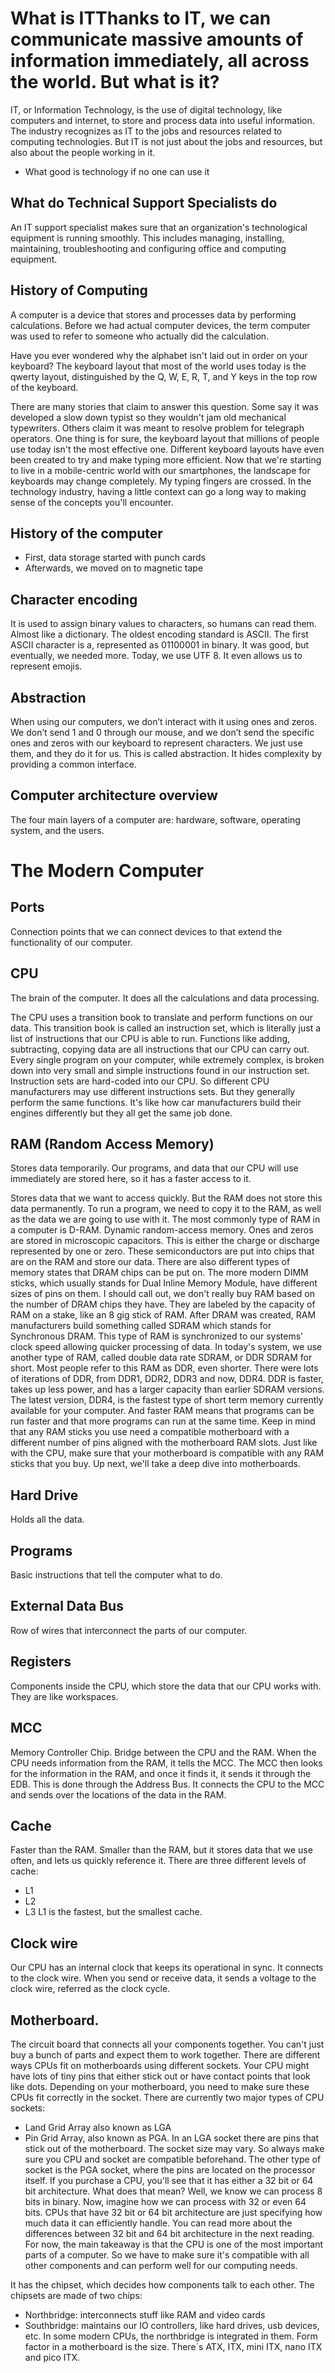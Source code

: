 # What is ITThanks to IT, we can communicate massive amounts of information immediately, all across the world. But what is it? 
IT, or Information Technology, is the use of digital technology, like computers and internet, to store and process data into useful information. The industry recognizes as IT to the jobs and resources related to computing technologies. 
But IT is not just about the jobs and resources, but also about the people working in it. 
* What good is technology if no one can use it

## What do Technical Support Specialists do
An IT support specialist makes sure that an organization's technological equipment is running smoothly. This includes managing, installing, maintaining, troubleshooting and configuring office and computing equipment.

## History of Computing
A computer is a device that stores and processes data by performing calculations. 
Before we had actual computer devices, the term computer was used to refer to someone who actually did the calculation. 

Have you ever wondered why the alphabet isn't laid out in order on your keyboard? 
The keyboard layout that most of the world uses today is the qwerty layout, distinguished by the Q, W, E, R, T, and Y keys in the top row of the keyboard. 

There are many stories that claim to answer this question. Some say it was developed a slow down typist so they wouldn't jam old mechanical typewriters. 
Others claim it was meant to resolve problem for telegraph operators. One thing is for sure, the keyboard layout that millions of people use today isn't the most effective one. 
Different keyboard layouts have even been created to try and make typing more efficient. 
Now that we're starting to live in a mobile-centric world with our smartphones, the landscape for keyboards may change completely. 
My typing fingers are crossed. In the technology industry, having a little context can go a long way to making sense of the concepts you'll encounter. 

## History of the computer
* First, data storage started with punch cards
* Afterwards, we moved on to magnetic tape


## Character encoding 
It is used to assign binary values to characters, so humans can read them. 
Almost like a dictionary. 
The oldest encoding standard is ASCII. 
The first ASCII character is a, represented as 01100001 in binary. It was good, but eventually, we needed more. 
Today, we use UTF 8. It even allows us to represent emojis. 

## Abstraction 

When using our computers, we don’t interact with it using ones and zeros. We don’t send 1 and 0 through our mouse, and we don’t send the specific ones and zeros with our keyboard to represent characters. 
We just use them, and they do it for us. This is called abstraction. 
It hides complexity by providing a common interface. 


## Computer architecture overview 

The four main layers of a computer are: hardware, software, operating system, and the users. 


# The Modern Computer

## Ports 
Connection points that we can connect devices to that extend the functionality of our computer. 

## CPU

The brain of the computer. It does all the calculations and data processing. 

The CPU uses a transition book to translate and perform functions on our data. This transition book is called an instruction set, which is literally just a list of instructions that our CPU is able to run. Functions like adding, subtracting, copying data are all instructions that our CPU can carry out. Every single program on your computer, while extremely complex, is broken down into very small and simple instructions found in our instruction set. Instruction sets are hard-coded into our CPU. So different CPU manufacturers may use different instructions sets. But they generally perform the same functions. It's like how car manufacturers build their engines differently but they all get the same job done. 

## RAM (Random Access Memory)

Stores data temporarily. Our programs, and data that our CPU will use immediately are stored here, so it has a faster access to it. 

Stores data that we want to access quickly. But the RAM does not store this data permanently. 
To run a program, we need to copy it to the RAM, as well as the data we are going to use with it. 
The most commonly type of RAM in a computer is D-RAM. Dynamic random-access memory. 
Ones and zeros are stored in microscopic capacitors. 
This is either the charge or discharge represented by one or zero. These semiconductors are put into chips that are on the RAM and store our data. There are also different types of memory states that DRAM chips can be put on. The more modern DIMM sticks, which usually stands for Dual Inline Memory Module, have different sizes of pins on them. I should call out, we don't really buy RAM based on the number of DRAM chips they have. They are labeled by the capacity of RAM on a stake, like an 8 gig stick of RAM. After DRAM was created, RAM manufacturers build something called SDRAM which stands for Synchronous DRAM. This type of RAM is synchronized to our systems' clock speed allowing quicker processing of data. In today's system, we use another type of RAM, called double data rate SDRAM, or DDR SDRAM for short. Most people refer to this RAM as DDR, even shorter. There were lots of iterations of DDR, from DDR1, DDR2, DDR3 and now, DDR4. DDR is faster, takes up less power, and has a larger capacity than earlier SDRAM versions. The latest version, DDR4, is the fastest type of short term memory currently available for your computer. And faster RAM means that programs can be run faster and that more programs can run at the same time. Keep in mind that any RAM sticks you use need a compatible motherboard with a different number of pins aligned with the motherboard RAM slots. Just like with the CPU, make sure that your motherboard is compatible with any RAM sticks that you buy. Up next, we'll take a deep dive into motherboards.

## Hard Drive

Holds all the data. 

## Programs

Basic instructions that tell the computer what to do. 


## External Data Bus

Row of wires that interconnect the parts of our computer. 


## Registers 

Components inside the CPU, which store the data that our CPU works with. They are like workspaces. 

## MCC

Memory Controller Chip. Bridge between the CPU and the RAM. 
When the CPU needs information from the RAM, it tells the MCC. The MCC then looks for the information in the RAM, and once it finds it, it sends it through the EDB. 
This is done through the Address Bus. It connects the CPU to the MCC and sends over the locations of the data in the RAM. 

## Cache

Faster than the RAM. Smaller than the RAM, but it stores data that we use often, and lets us quickly reference it. 
There are three different levels of cache: 
* L1
* L2
* L3
L1 is the fastest, but the smallest cache. 

## Clock wire

Our CPU has an internal clock that keeps its operational in sync. It connects to the clock wire. 
When you send or receive data, it sends a voltage to the clock wire, referred as the clock cycle. 


## Motherboard. 

The circuit board that connects all your components together. 
You can't just buy a bunch of parts and expect them to work together. There are different ways CPUs fit on motherboards using different sockets. Your CPU might have lots of tiny pins that either stick out or have contact points that look like dots. Depending on your motherboard, you need to make sure these CPUs fit correctly in the socket. 
There are currently two major types of CPU sockets: 
* Land Grid Array also known as LGA
* Pin Grid Array, also known as PGA. 
In an LGA socket there are pins that stick out of the motherboard. The socket size may vary. So always make sure you CPU and socket are compatible beforehand. 
The other type of socket is the PGA socket, where the pins are located on the processor itself. 
If you purchase a CPU, you'll see that it has either a 32 bit or 64 bit architecture. What does that mean? Well, we know we can process 8 bits in binary. Now, imagine how we can process with 32 or even 64 bits. CPUs that have 32 bit or 64 bit architecture are just specifying how much data it can efficiently handle. You can read more about the differences between 32 bit and 64 bit architecture in the next reading. For now, the main takeaway is that the CPU is one of the most important parts of a computer. So we have to make sure it's compatible with all other components and can perform well for our computing needs.

It has the chipset, which decides how components talk to each other. 
The chipsets are made of two chips: 
* Northbridge: interconnects stuff like RAM and video cards 
* Southbridge: maintains our IO controllers, like hard drives, usb devices, etc. 
In some modern CPUs, the northbridge is integrated in them. 
Form factor in a motherboard is the size. There´s ATX, ITX, mini ITX, nano ITX and pico ITX. 
